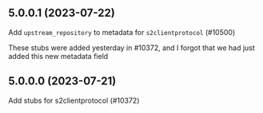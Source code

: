 ## 5.0.0.1 (2023-07-22)

Add `upstream_repository` to metadata for `s2clientprotocol` (#10500)

These stubs were added yesterday in #10372, and I forgot that we had just added this new metadata field

## 5.0.0.0 (2023-07-21)

Add stubs for s2clientprotocol (#10372)

